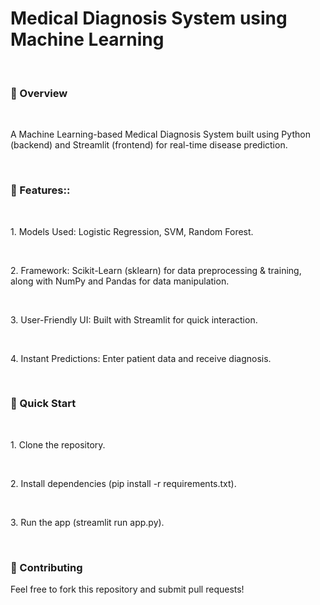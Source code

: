 <h1>Medical Diagnosis System using Machine Learning</h1>
<br>
<h3>📖 Overview</h3><br>
<p>A Machine Learning-based Medical Diagnosis System built using Python (backend) and Streamlit (frontend) for real-time disease prediction.</p>
<br>
<h3>🔹 Features::</h3>
<br>
<p>1. Models Used: Logistic Regression, SVM, Random Forest.</p>
<br>
<p>2. Framework: Scikit-Learn (sklearn) for data preprocessing & training, along with NumPy and Pandas for data manipulation.</p>
<br>
<p>3. User-Friendly UI: Built with Streamlit for quick interaction.</p>
<br>
<p>4. Instant Predictions: Enter patient data and receive diagnosis.</p>
<br>
<h3>🚀 Quick Start</h3><br>

<p>1. Clone the repository.</p><br>

<p>2. Install dependencies (pip install -r requirements.txt).</p><br>

<p>3. Run the app (streamlit run app.py).</p><br>
<h3>🤝 Contributing</h3>
<p>Feel free to fork this repository and submit pull requests!
</p><br>


